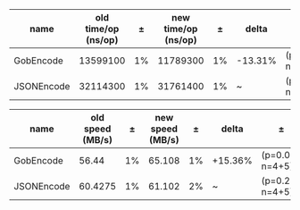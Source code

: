 |    name    | old time/op (ns/op) | ±  | new time/op (ns/op) | ±  |  delta  |        ±        |
|------------|---------------------|----|---------------------|----|---------|-----------------|
| GobEncode  |            13599100 | 1% |            11789300 | 1% | -13.31% | (p=0.016 n=4+5) |
| JSONEncode |            32114300 | 1% |            31761400 | 1% | ~       | (p=0.286 n=4+5) |

|    name    | old speed (MB/s) | ±  | new speed (MB/s) | ±  |  delta  |        ±        |
|------------|------------------|----|------------------|----|---------|-----------------|
| GobEncode  |            56.44 | 1% |           65.108 | 1% | +15.36% | (p=0.016 n=4+5) |
| JSONEncode |          60.4275 | 1% |           61.102 | 2% | ~       | (p=0.286 n=4+5) |
